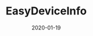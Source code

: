 ---
title: "EasyDeviceInfo" # appeared on a card component
date: 2020-01-19
description: Get device information in a super easy way. # appeared on a card component
weight: 1 # card ordering
link: https://github.com/nisrulz/easydeviceinfo
repo: https://github.com/nisrulz/easydeviceinfo
pinned: true # appeared on a overview page.
thumb: "" 
---